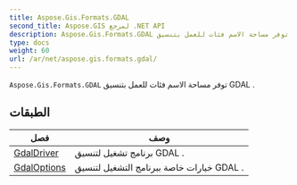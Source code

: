 ```yaml
---
title: Aspose.Gis.Formats.GDAL
second_title: Aspose.GIS لمرجع .NET API
description: Aspose.Gis.Formats.GDAL توفر مساحة الاسم فئات للعمل بتنسيق GDAL .
type: docs
weight: 60
url: /ar/net/aspose.gis.formats.gdal/
---
```

`Aspose.Gis.Formats.GDAL` توفر مساحة الاسم فئات للعمل بتنسيق GDAL .

## الطبقات

| فصل | وصف |
| --- | --- |
| [GdalDriver](./gdaldriver/) | برنامج تشغيل لتنسيق GDAL . |
| [GdalOptions](./gdaloptions/) | خيارات خاصة ببرنامج التشغيل لتنسيق GDAL . |



